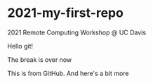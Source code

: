 # 2021-my-first-repo
2021 Remote Computing Workshop @ UC Davis

Hello git!

The break is over now

This is from GitHub. And here's a bit more
